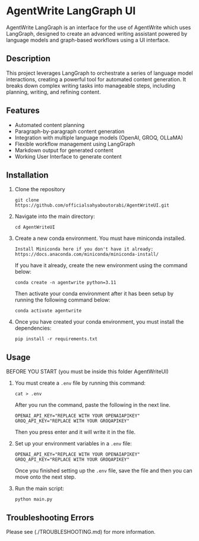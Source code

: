 # AgentWrite LangGraph UI

AgentWrite LangGraph is an interface for the use of AgentWrite which uses LangGraph, designed to create an advanced writing assistant powered by language models and graph-based workflows using a UI interface.

## Description

This project leverages LangGraph to orchestrate a series of language model interactions, creating a powerful tool for automated content generation. It breaks down complex writing tasks into manageable steps, including planning, writing, and refining content.

## Features

- Automated content planning
- Paragraph-by-paragraph content generation
- Integration with multiple language models (OpenAI, GROQ, OLLaMA)
- Flexible workflow management using LangGraph
- Markdown output for generated content
- Working User Interface to generate content


## Installation

1. Clone the repository
   ```
   git clone https://github.com/officialsahyaboutorabi/AgentWriteUI.git
   ```

2. Navigate into the main directory:
   ```
   cd AgentWriteUI
   ```

3. Create a new conda environment. You must have miniconda installed.
   ```
   Install Miniconda here if you don't have it already: https://docs.anaconda.com/miniconda/miniconda-install/
   ```

   If you have it already, create the new environment using the command below:

   ```
   conda create -n agentwrite python=3.11
   ```

   Then activate your conda environment after it has been setup by running the following command below:

   ```
   conda activate agentwrite
   ```


4. Once you have created your conda environment, you must install the dependencies:

   ```
   pip install -r requirements.txt
   ```



## Usage

BEFORE YOU START (you must be inside this folder AgentWriteUI)

1. You must create a `.env` file by running this command:
   ```
   cat > .env
   ```
   After you run the command, paste the following in the next line.
   ```
   OPENAI_API_KEY="REPLACE WITH YOUR OPENAIAPIKEY"
   GROQ_API_KEY="REPLACE WITH YOUR GROQAPIKEY"
   ```
   Then you press enter and it will write it in the file.

2. Set up your environment variables in a `.env` file:
   ```
   OPENAI_API_KEY="REPLACE WITH YOUR OPENAIAPIKEY"
   GROQ_API_KEY="REPLACE WITH YOUR GROQAPIKEY"
   ```
   Once you finished setting up the `.env` file, save the file and then you can move onto the next step.

3. Run the main script:
   ```
   python main.py
   ```

## Troubleshooting Errors

Please see (./TROUBLESHOOTING.md) for more information.

